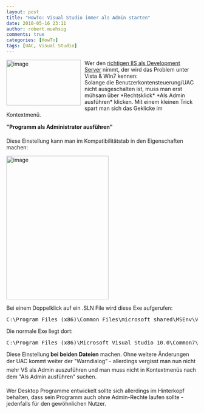 ```yaml
---
layout: post
title: "HowTo: Visual Studio immer als Admin starten"
date: 2010-05-16 23:11
author: robert.muehsig
comments: true
categories: [HowTo]
tags: [UAC, Visual Studio]
---
```

<p><a href="{{BASE_PATH}}/assets/wp-images/image972.png"><img style="border-bottom: 0px; border-left: 0px; margin: 0px 10px 0px 0px; display: inline; border-top: 0px; border-right: 0px" title="image" border="0" alt="image" align="left" src="{{BASE_PATH}}/assets/wp-images/image_thumb156.png" width="196" height="120" /></a> </p>  <p>Wer den <a href="http://code-inside.de/blog/2009/03/19/howto-iis7-als-development-server-im-visual-studio-2008-einrichten/">richtigen IIS als Development Server</a> nimmt, der wird das Problem unter Vista &amp; Win7 kennen:    <br /> Solange die Benutzerkontensteuerung/UAC nicht ausgeschalten ist, muss man erst mühsam über *Rechtsklick* *Als Admin ausführen* klicken. Mit einem kleinen Trick spart man sich das Geklicke im Kontextmenü.</p> <!--more-->  <p><strong>"Programm als Administrator ausführen”</strong></p>  <p>Diese Einstellung kann man im Kompatibilitätstab in den Eigenschaften machen:</p>  <p><a href="{{BASE_PATH}}/assets/wp-images/image973.png"><img style="border-bottom: 0px; border-left: 0px; display: inline; border-top: 0px; border-right: 0px" title="image" border="0" alt="image" src="{{BASE_PATH}}/assets/wp-images/image_thumb157.png" width="269" height="378" /></a> </p>  <p>Bei einem Doppelklick auf ein .SLN File wird diese Exe aufgerufen:</p>  <div style="padding-bottom: 0px; margin: 0px; padding-left: 0px; padding-right: 0px; display: inline; float: none; padding-top: 0px" id="scid:812469c5-0cb0-4c63-8c15-c81123a09de7:d124fd5f-85d6-4fe6-885c-902d301ac08b" class="wlWriterEditableSmartContent"><pre name="code" class="c#">C:\Program Files (x86)\Common Files\microsoft shared\MSEnv\VSLauncher.exe
</pre></div>

<p>Die normale Exe liegt dort:</p>

<div style="padding-bottom: 0px; margin: 0px; padding-left: 0px; padding-right: 0px; display: inline; float: none; padding-top: 0px" id="scid:812469c5-0cb0-4c63-8c15-c81123a09de7:d7069844-3cc5-40eb-946b-66ac71198f3d" class="wlWriterEditableSmartContent"><pre name="code" class="c#">C:\Program Files (x86)\Microsoft Visual Studio 10.0\Common7\IDE\devenv.exe</pre></div>

<p></p>

<p></p>

<p>Diese Einstellung<strong> bei beiden Dateien</strong> machen. Ohne weitere Änderungen der UAC kommt weiter der "Warndialog” - allerdings vergisst man nun nicht mehr VS als Admin auszuführen und man muss nicht in Kontextmenüs nach dem "Als Admin ausführen” suchen. </p>

<p>Wer Desktop Programme entwickelt sollte sich allerdings im Hinterkopf behalten, dass sein Programm auch ohne Admin-Rechte laufen sollte - jedenfalls für den gewöhnlichen Nutzer.</p>
